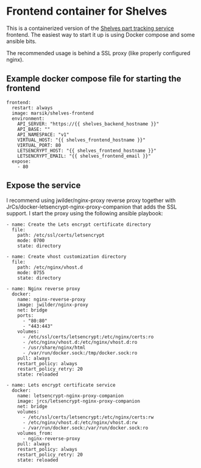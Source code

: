 # Frontend container for Shelves

This is a containerized version of the [Shelves part tracking service](http://www.shelves.cz) frontend. The easiest way to start it up is using Docker compose and some ansible bits.

The recommended usage is behind a SSL proxy (like properly configured nginx).

## Example docker compose file for starting the frontend

```
frontend:
  restart: always
  image: marsik/shelves-frontend
  environment:
    API_SERVER: "https://{{ shelves_backend_hostname }}"
    API_BASE: ""
    API_NAMESPACE: "v1"
    VIRTUAL_HOST: "{{ shelves_frontend_hostname }}"
    VIRTUAL_PORT: 80
    LETSENCRYPT_HOST: "{{ shelves_frontend_hostname }}"
    LETSENCRYPT_EMAIL: "{{ shelves_frontend_email }}"
  expose:
    - 80

```

## Expose the service

I recommend using jwilder/nginx-proxy reverse proxy together with JrCs/docker-letsencrypt-nginx-proxy-companion that adds the SSL support. I start the proxy using the following ansible playbook:

```
- name: Create the Lets encrypt certificate directory
  file:
    path: /etc/ssl/certs/letsencrypt
    mode: 0700
    state: directory

- name: Create vhost customization directory
  file:
    path: /etc/nginx/vhost.d
    mode: 0755
    state: directory

- name: Nginx reverse proxy
  docker:
    name: nginx-reverse-proxy
    image: jwilder/nginx-proxy
    net: bridge
    ports:
      - "80:80"
      - "443:443"
    volumes:
      - /etc/ssl/certs/letsencrypt:/etc/nginx/certs:ro
      - /etc/nginx/vhost.d:/etc/nginx/vhost.d:ro
      - /usr/share/nginx/html
      - /var/run/docker.sock:/tmp/docker.sock:ro
    pull: always
    restart_policy: always
    restart_policy_retry: 20
    state: reloaded

- name: Lets encrypt certificate service
  docker:
    name: letsencrypt-nginx-proxy-companion
    image: jrcs/letsencrypt-nginx-proxy-companion
    net: bridge
    volumes:
      - /etc/ssl/certs/letsencrypt:/etc/nginx/certs:rw
      - /etc/nginx/vhost.d:/etc/nginx/vhost.d:rw
      - /var/run/docker.sock:/var/run/docker.sock:ro
    volumes_from:
      - nginx-reverse-proxy
    pull: always
    restart_policy: always
    restart_policy_retry: 20
    state: reloaded
